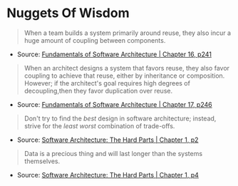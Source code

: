 # Nuggets Of Wisdom

> When a team builds a system primarily around reuse, they also incur a huge amount of coupling between components.
* Source: [Fundamentals of Software Architecture | Chapter 16, p241](https://fundamentalsofsoftwarearchitecture.com/)

> When an architect designs a system that favors reuse, they also favor coupling to achieve that reuse, either by inheritance or composition.
> However; if the architect's goal requires high degrees of decoupling,then they favor duplication over reuse.
* Source: [Fundamentals of Software Architecture | Chapter 17, p246](https://fundamentalsofsoftwarearchitecture.com/)

> Don't try to find the *best* design in software architecture; instead, strive for the *least worst* combination of trade-offs.
* Source: [Software Architecture: The Hard Parts | Chapter 1, p2](https://architecturethehardparts.com/)

> Data is a precious thing and will last longer than the systems themselves.
* Source: [Software Architecture: The Hard Parts | Chapter 1, p4](https://architecturethehardparts.com/)
